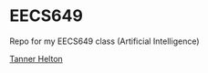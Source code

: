 # EECS649
Repo for my EECS649 class (Artificial Intelligence)

[Tanner Helton](https://tannerhelton.com)
